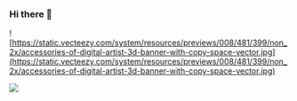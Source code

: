 ### Hi there 👋

![https://static.vecteezy.com/system/resources/previews/008/481/399/non_2x/accessories-of-digital-artist-3d-banner-with-copy-space-vector.jpg](https://static.vecteezy.com/system/resources/previews/008/481/399/non_2x/accessories-of-digital-artist-3d-banner-with-copy-space-vector.jpg)

![](https://komarev.com/ghpvc/?username=bahmanworld)
